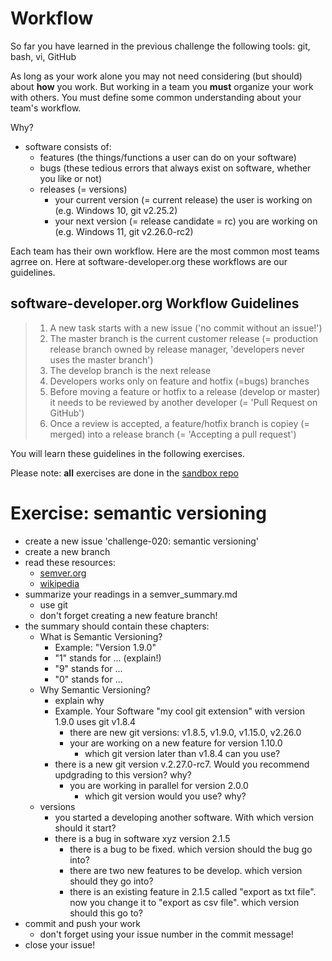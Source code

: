 # Workflow

So far you have learned in the previous challenge the following tools: git, bash, vi, GitHub

As long as your work alone you may not need considering (but should) about **how** you work. But working in a team you **must** organize your work with others. You must define some common understanding about your team's workflow.

Why?
- software consists of:
  - features (the things/functions a user can do on your software)
  - bugs (these tedious errors that always exist on software, whether you like or not)
  - releases (= versions)
    - your current version (= current release) the user is working on (e.g. Windows 10, git v2.25.2)
    - your next version (= release candidate = rc) you are working on (e.g. Windows 11, git v2.26.0-rc2)

Each team has their own workflow. Here are the most common most teams agrree on. Here at software-developer.org these workflows are our guidelines.

## software-developer.org Workflow Guidelines

> 1. A new task starts with a new issue ('no commit without an issue!')
> 2. The master branch is the current customer release (= production release branch owned by release manager, 'developers never uses the master branch')
> 3. The develop branch is the next release
> 4. Developers works only on feature and hotfix (=bugs) branches
> 5. Before moving a feature or hotfix to a release (develop or master) it needs to be reviewed by another developer (= 'Pull Request on GitHub')
> 6. Once a review is accepted, a feature/hotfix branch is copiey (= merged) into a release branch (= 'Accepting a pull request')

You will learn these guidelines in the following exercises.

Please note: **all** exercises are done in the [sandbox repo](https://github.com/software-developer-org/sandbox)

# Exercise: semantic versioning

- create a new issue 'challenge-020: semantic versioning'
- create a new branch
- read these resources:
  - [semver.org](https://semver.org)
  - [wikipedia](https://en.wikipedia.org/wiki/Software_versioning)
- summarize your readings in a semver_summary.md
  - use git
  - don't forget creating a new feature branch!
- the summary should contain these chapters:
  - What is Semantic Versioning?
    - Example: "Version 1.9.0"
    - "1" stands for ... (explain!)
    - "9" stands for ...
    - "0" stands for ...
  - Why Semantic Versioning?
    - explain why
    - Example. Your Software "my cool git extension" with version 1.9.0 uses git v1.8.4
      - there are new git versions: v1.8.5, v1.9.0, v1.15.0, v2.26.0
      - your are working on a new feature for version 1.10.0
        - which git version later than v1.8.4 can you use?
	- there is a new git version v.2.27.0-rc7. Would you recommend updgrading to this version? why?
      - you are working in parallel for version 2.0.0
        - which git version would you use? why?
  - versions
    - you started a developing another software. With which version should it start?
    - there is a bug in software xyz version 2.1.5
      - there is a bug to be fixed. which version should the bug go into?
      - there are two new features to be develop. which version should they go into?
      - there is an existing feature in 2.1.5 called "export as txt file". now you change it to "export as csv file". which version should this go to?
- commit and push your work
  - don't forget using your issue number in the commit message!
- close your issue!
